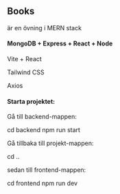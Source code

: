 ## Books 

är en övning  i  MERN stack

#### MongoDB + Express + React + Node 

Vite + React

Tailwind CSS

Axios

#### Starta projektet:

Gå till backend-mappen:

cd backend
npm run start

Gå tillbaka till projekt-mappen:

cd ..
 
sedan till frontend-mappen:

cd frontend
npm run dev